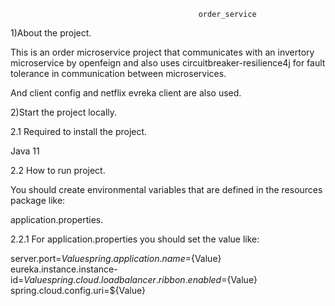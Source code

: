                                               order_service
1)About the project.

This is an order microservice project that communicates with an invertory microservice by openfeign and also uses circuitbreaker-resilience4j 
for fault tolerance in communication between microservices.

And client config and netflix evreka client are also used.

2)Start the project locally.

2.1 Required to install the project.

Java 11

2.2 How to run project.

You should create environmental variables that are defined in the resources package like:

application.properties.

2.2.1 For application.properties you should set the value like:

server.port=${Value}
spring.application.name=${Value}
eureka.instance.instance-id=${Value}
spring.cloud.loadbalancer.ribbon.enabled=${Value}
spring.cloud.config.uri=${Value}
